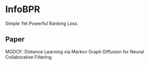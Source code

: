 # InfoBPR
Simple Yet Powerful Ranking Loss

## Paper
MGDCF: Distance Learning via Markov Graph Diffusion for Neural Collaborative Filtering
